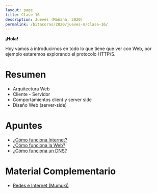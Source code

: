```yaml
---
layout: page
title: Clase 16
description: Jueves (Mañana, 2020)
permalink: /bitacoras/2020/jueves-m/clase-16/
---
```


**¡Hola!**

Hoy vamos a introducirnos en todo lo que tiene que ver con Web, por ejemplo estaremos explorando el protocolo HTTP/S.

# Resumen

- Arquitectura Web
- Cliente - Servidor
- Comportamientos client y server side
- Diseño Web (server-side)

# Apuntes

- [¿Cómo funciona Internet?](https://developer.mozilla.org/es/docs/Learn/Common_questions/How_does_the_Internet_work)
- [¿Cómo funciona la Web?](https://developer.mozilla.org/es/docs/Learn/Getting_started_with_the_web/C%C3%B3mo_funciona_la_Web)
- [¿Cómo funciona un DNS?](https://howdns.works/)

# Material Complementario

- [Redes e Internet (Mumuki)](https://mumuki.io/dds/chapters/246-redes-e-internet)
